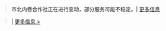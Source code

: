 <script>
var targetDateA = new Date("Nov 16, 2023 00:09:00").getTime();
var targetDateAA = new Date("Nov 16, 2023 00:00:00").getTime();
var x = setInterval(function() {
  var now = new Date().getTime();
  var distanceA = targetDateA - now;
  var distanceAA = targetDateAA - now;
  var daysAA = Math.floor(distanceAA / (1000 * 60 * 60 * 24))+1 ;
  var daysA = Math.floor(distanceA / (1000 * 60 * 60 * 24)) ;
  var hoursA = Math.floor((distanceA % (1000 * 60 * 60 * 24)) / (1000 * 60 * 60)) ;
  var minsA = Math.floor((distanceA % (1000 * 60 * 60)) / (1000 * 60)) ;
  var secondA = Math.floor((distanceA % (1000 * 60)) / 1000) +1 ;
  document.getElementById("countdowna").innerHTML = "距离 2023 高一上期中检测 还有 " + daysAA + " 天（" + daysA + "天" + hoursA + "小时" + minsA + "分钟" + secondA+ "秒）";
  if (distanceA < 0) {
    clearInterval(x);
    document.getElementById("countdowna").innerHTML = daysA + "2023 高一上期中检测 正在进行";
  }
}, 697);
</script>

<blockquote class="greena"><a>市北内卷合作社正在进行变动，部分服务可能不稳定。| </a><a href="https://liubanlaobanzhang.github.io/study-together-docs/docs/notice/32766-合作社改造3.html">更多信息</a></blockquote>
<blockquote class="reda"><a id="countdowna"></a><a> | </a><a href="/study-together-docs/docs/notice/2023-10-14-2023期中省联考通知.html"> 更多信息 ></a></blockquote>
